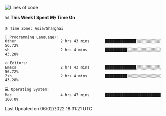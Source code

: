 <!--START_SECTION:waka-->
![Lines of code](https://img.shields.io/badge/From%20Hello%20World%20I%27ve%20Written-22%20Thousand%20lines%20of%20code-blue)

📊 **This Week I Spent My Time On** 

```text
⌚︎ Time Zone: Asia/Shanghai

💬 Programming Languages: 
Other                    2 hrs 43 mins       ██████████████░░░░░░░░░░░   56.72% 
sh                       2 hrs 4 mins        ██████████░░░░░░░░░░░░░░░   43.28%

🔥 Editors: 
Emacs                    2 hrs 43 mins       ██████████████░░░░░░░░░░░   56.72% 
Zsh                      2 hrs 4 mins        ██████████░░░░░░░░░░░░░░░   43.28%

💻 Operating System: 
Mac                      4 hrs 47 mins       █████████████████████████   100.0%

```


 Last Updated on 06/02/2022 18:31:21 UTC
<!--END_SECTION:waka-->
